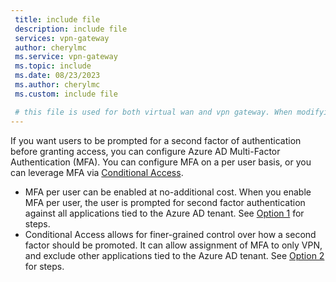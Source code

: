 ```yaml
---
 title: include file
 description: include file
 services: vpn-gateway
 author: cherylmc
 ms.service: vpn-gateway
 ms.topic: include
 ms.date: 08/23/2023
 ms.author: cherylmc
 ms.custom: include file

 # this file is used for both virtual wan and vpn gateway. When modifying, make sure that your changes work for both environments.
---
```


If you want users to be prompted for a second factor of authentication before granting access, you can configure Azure AD Multi-Factor Authentication (MFA). You can configure MFA on a per user basis, or you can leverage MFA via [Conditional Access](../articles/active-directory/conditional-access/overview.md).

* MFA per user can be enabled at no-additional cost. When you enable MFA per user, the user is prompted for second factor authentication against all applications tied to the Azure AD tenant. See [Option 1](#peruser) for steps.
* Conditional Access allows for finer-grained control over how a second factor should be promoted. It can allow assignment of MFA to only VPN, and exclude other applications tied to the Azure AD tenant. See [Option 2](#conditional) for steps.